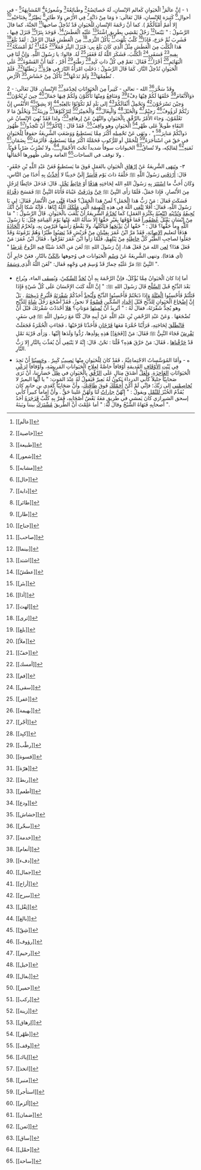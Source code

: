١ - إنَّ عالَمَ[^1] الْحَيَوانِ كَعالم الإنْسانِ، لَهُ خَصائِصُهُ[^2] وطَبائِعُهُ[^3] وشُعورُهُ[^4]  المُشابِهَةُ[^5] - في أحوالِ[^6] كَثيرَة لِلإِنْسانِ، قَالَ تَعَالَى: ﴿ وَمَا مِنْ دَابَّةٍ[^7] فِي الأَرْضِ وَلا طَائِرٍ[^8] يَطِيْرُ[^9] بِجَنَاحَيْهِ[^10] إِلا أُمَمٌ أَمْثَالُكُمْ ). كما أنَّ رَحْمَةَ الإِنْسانِ  ِللْحَيَوانِ قَدْ تُدْخِلُ صاحبها[^11] الجَنَّةَ، كما قالَ الرَّسُولُ : " بَيْنَما[^12] رَجُلٌ يَمْشِي بِطَرِيقِ اشْتَدَّ[^13] عَلَيْهِ الْعَطَشُ[^14]، فَوَجَدَ بِئرًا[^15] فَنَزَلَ فِيها ، فَشَرِبَ ثُمَّ خَرَجَ، فَإِذَا[^16] كَلْبٌ يَلْهَث[^17] يَأْكُلُ الثَّرَى[^18] مِنَ الْعَطَشِ فَقالَ الرَّجُلُ : لَقَدْ بَلَغَ[^19] هَذا الْكَلْبَ مِنَ الْعَطَشِ مِثْلُ الَّذِي كَانَ بَلَغَ بِي: فَنَزَلَ البِئْرَ فَمَلأَ[^20] خُفَّهُ[^21] ثُمَّ أَمْسَكَهُ[^22] بِفِيهِ[^23] فَسَقَى[^24] الْكَلْبَ، فَشَكَرَ اللَّهُ لَهُ فَغَفَرَ[^25] لَهُ. قالوا: يا رَسُولَ اللَّهِ. وَإِنَّ لَنَا فِي الْبَهَائِمِ[^26] أَجْرًا[^27] فَقَالَ: نَعَمْ فِي كُلِّ ذاتِ كَبِدِ[^28] رَطْبَةٍ[^29] أَجْرٌ ، كَمَا أَنَّ القَسْوَةَ[^30] عَلَى الْحَيَوانِ تُدْخِلُ النَّارَ، كَمَا قَالَ الرَّسُولُ : دَخَلَتِ امْرَأَةُ النّارَ فِي هِرَّةٍ[^31] رَبَطَتْهَا[^32]، فَلَمْ تُطْعِمْهَا[^33] وَلَمْ تَدَعْهَا[^34] تَأْكُلُ مِنْ خَشَاشِ[^35] الْأَرْضِ .

2 - وقَدْ سَخَّرَ[^36] الله - تعالى - كَثِيراً مِنَ الْحَيَوَانَاتِ لِخِدْمَةِ[^37] الإِنْسانِ. قَالَ تَعَالَى: ﴿وَالْأَنْعَامَ[^38] خَلَقَهَا لَكُمْ فِيْهَا دِفْءٌ[^39] وَمَنَافِعُ وَمِنْهَا تَأْكُلُوْنَ وَلَكُمْ فِيهَا جَمَالٌ[^40] حِينَ تُرِيْحُوْنَ[^41] وَحِيْنَ تَسْرَحُوْنَ[^42] وَتَحْمِلُ أَثْقَالَكُمْ[^43] إلى بَلَدٍ لَمْ تَكُوْنُوْا بَالِغِيْهِ[^44] إلا بِشِقِّ[^45] الأَنْفُسِ إِنَّ رَبَّكُمْ لَرَؤُوفٌ[^46] رَحِيْمٌ[^47] وَالْخَيْلَ[^48] وَالْبِغَالَ[^49] وَالْحَمِيْرَ[^50] لِتَرْكَبُوْهَا[^51] وزِينَةً[^52] وَيَخْلُقُ مَا لا تَعْلَمُوْنَ، وَجاءَ الأَمْرُ بالرِّفْقِ بِالْحَيَوانِ والنَّهْيُ عَنْ إرهاقِهِ[^53]؛ ولذا فَقَدْ نُهِيَ الإِنْسانُ عَنِ البَقَاءِ طَويلاً عَلى ظَهْرِ[^54] الْحَيَوانِ وهو واقِفُ[^55]، فَقَدْ قَالَ : إِيَّاكُمْ[^56] أَنْ تَتَّخِذُوا[^57] ظُهُورَ دَوابِّكُمْ مَنابِرَ[^58] " ، ونَهَى عَنْ تَحْمِيلِهِ أَكْثَرَ مِمَّا يَستَطِيعُ وَوَضَعَتِ الشَّرِيعَةُ حقوقاً لِلْحَيَوانِ في حَقّ مَنِ اسْتأْجَرَهُ[^59] لِلْحَمْلِ أو للرُّكوبِ فَحَمْلَهُ اكْثَرَ مِمَّا يَستَطِيعُ، فَألزَمَهُ[^60] بِضَمَانِ[^61] ثَمَنِهِ[^62] لِمَالِكِه، ولا تُساقُ[^63] الحَيوانات سوقاً شديداً تَحْتَ الأَحْمَالِ[^64]، ولا تُضْرَبُ ضَرْباً قَوِيّاً. ولا توقف في الساحات[^65] العامة وعلى ظُهورِها أَحْمَالُها .

-٣- [وتَنهَى](نهى) الشَّرِيعَةُ عَنْ [إرْهَاقِ](إرهاق) الْحَيَوانِ بالعَمَلِ فَوقَ مَا يَستَطيعُ فَعَنْ عَبْدِ اللَّهِ بْنِ جَعْفَرٍ قَالَ: [أَرْدَفَنِي](أردف) رَسُولُ اللَّهِ ﷺ خَلْفَهُ ذاتَ يَوْم [فَأَسَرَّ](أسرّ) إِلَيَّ حَدِيثًا لا [أُحَدِّثُ](حدّث) بِهِ أَحَدًا مِنَ النَّاسِ، وَكَانَ أَحَبُّ ما [اسْتَتَرَ](استتر) بِهِ رَسُولُ اللهِ الله لِحَاجَتِهِ [هَدَفًا](هدفٌ) أَوْ [حَائِطَ](حائط) [نَخْلِ](نخل). قَالَ: فَدَخَلَ حَائِطًا لِرَجُلٍ مِنَ الأَنْصارِ، فَإِذا جَمَلٌ، فَلَمّا رَأَى النَّبِيَّ ﷺ [حَنَّ](حنَّ) وَ[ذَرَفَتْ](ذرف) عَيْناهُ فَأَتَاهُ النَّبِيُّ ﷺ فَمَسَحَ [ذِفْرَاهُ](ذِفْر) فَسَكَتَ فَقالَ : مَنْ رَبُّ هَذا الْجَمَلِ؟ لَمنْ هَذا الْجَمَلُ؟ فَجاءَ [فَتَّى](فتًى) مِنَ الْأَنْصَارِ فَقَالَ: لِي يَا رَسُولَ اللَّهِ، فَقالَ: أَفَلا [تَتَّقِي](اتقى) اللَّهَ فِي هذِهِ [الْبَهِيمَةِ](بهيمة) الَّتِي [مَلَكَكَ](ملَكَ) اللَّهُ إِيّاهَا ، فَإِنَّهُ شَكا إِلَيَّ أَنَّكَ [تُجِيعُهُ](أجاع) وَ[تُدْئبُه](أدأب) ([تُتْعِبُهُ](أتعب) بِكَثْرَةِ العَمَلِ) كَما [تُحَرِّمُ](حرّم) الشَّرِيعَةُ أنْ يُلْعَبَ بالْحَيَوانِ. قَالَ الرَّسُولُ : " مَا مِنْ إِنْسَانٍ يَقْتُلُ [عُصْفُوراً](عصفور) فَمَا فَوْقَهَا بِغَيْرِ حَقَّهَا إِلا سَأَلَهُ الله عَنْها يَوْمَ القِيامَةِ قِيْلَ: يَا رَسُولَ اللَّهِ وما حَقُّها؟ قَالَ : " حَقّها أَنْ [يَذْبَحَها](ذبَح) فَيَاكُلَها، ولا يَقْطَعَ رَأْسَها فَيَرْمِيَ بِهِ، وَتُحَرِّمُ [اتِّحَاذَهُ](اتخذ) هَدَفَاً لتعليم [الإصابَةِ](إصابة)، فَقَدْ مَرَّ ابْنُ عُمَرَ [بِفِتْيانٍ](فتًى.md) مِنْ قُرَيْشٍ قَدْ [نَصَبُوا](نصب) طَيْرًا وَهُمْ يَرْمُونَهُ وَقَدْ جَعَلُوا لصاحِبِ الطَّيْرِ كُلَّ [خاطِئَةٍ](خاطئة) مِنْ [نَبْلِهِمْ](نَبْل)، فَلَمّا رَأوا ابْنَ عُمَرَ تَفَرَّقُوا ، فَقَالَ ابْنُ عُمَرَ: مَنْ فَعَلَ هَذَا؟ [لعن](لعن) الله مَنْ فَعَلَ هَذا، إِنَّ رَسُولَ اللهِ ﷺ لَعَنَ مَنِ اتَّخَذَ شَيْئًا فِيهِ الرُّوحُ [غَرَضًا](غرَضٌ) " (أي هَدَفا). وتنهى الشَّرِيعَةُ عَنْ [وَسْمِ](وسْم) الْحَيَوانات في وُجوهها [بالكَيِّ](كيّ) بالنّارِ، فعَنْ جَابِرٍ أَنَّ النَّبِيَّ ﷺ مَرَّ عَلَيْهِ حِمارٌ قَدْ وُسِمَ فِي وَجْهِهِ فَقال: "لَعَنَ اللَّهُ الَّذِي[ وَسَمَهُ](وسم.md) ".

- أما إذا كانَ الْحَيَوانُ مِمَّا يُؤْكَلُ، فإنَّ الرَّحْمَةَ بِهِ أنْ [تُحَدَّ](أحدَّ) [السِّكينُ](سكّين)، وَ[يُسقَى](سقى) الماء، [ويُراحَ](أراح) بَعْدَ الذَّبْحِ قَبلَ [السَّلْخ](سلْخ) قَالَ رَسُولَ اللهِ ﷺ: " إِنَّ اللَّهَ كَتَبَ الإِحْسَانَ عَلَى كُلِّ شَيْءٍ فَإِذَا قَتَلْتُمْ فَأَحْسِنُوا [الْقِتْلَةَ](قِتلة) وَإِذَا ذَبَحْتُمْ فَأَحْسِنُوا الذَّبْحَ [وَلْيُحِدَّ](أحدّ) أَحَدُكُمْ [شَفْرَتَهُ](شفرة) فَلْيُرِحْ [ذَبِيحَتَهُ](ذبيحة) . بَلْ إِنَّ [إِضْجَاعَ](أضجع) الْحَيَوانِ لِلذَّبْحِ قَبْلَ [إحْدادِ](أحدَّ) السِّكِّينِ [قَسْوَةٌ](قسوة) لا تجوزُ، فَقَدْ  َأضْجَعَ رَجُلٌ [شَاةَ](شاة) لِلذَّبْحِ وهو يُحِدُّ شَفْرَتَهُ، فقالَ لَهُ : " أتُريدُ أنْ [تُميتَها](أمات) مَوَتاتٍ؟ [هَلا](هلّا) أَحْدَدْتَ شَفْرَتَكَ قَبْلَ أَنْ تُضْجَعَهَا . وَعَنْ عَبْدِ الرَّحْمَنِ بْنِ عَبْدِ اللَّهِ عَنْ أَبِيهِ قالَ كُنَّا مَعَ رَسُولِ اللَّهِ ﷺ فِي سَفَرٍ، [فَانْطَلَقَ](انطلق) لِحَاجَتِهِ، فَرَأَيْنَا حُمَّرَةً مَعَهَا [فَرْخَانِ](فرْخ) فَأَخَذْنَا فَرْخَيْهَا ، فَجَاءَتِ الْحُمَّرَةُ فَجَعَلَتْ [تَفْرِشُ](فرش) فَجَاءَ النَّبِيُّ ﷺ فَقَالَ: مَنْ [[فَجَعَ]] هَذِهِ بِوَلَدِها، رُدُّوا وَلَدَها إِلَيْها . وَرَأَى قَرْيَةَ نَمْلِ قَدْ [حَرَّقْناها](حرّق) ، فَقَالَ: مَنْ حَرَّقَ هَذِهِ؟ قُلْنَا : نَحْنُ. قَالَ: إِنَّهُ لا يَنْبَغِي أَنْ يُعَذِّبَ بِالنَّارِ إِلا رَبُّ النَّارِ. 

- ه - وأمّا المُؤسَّساتُ الاجْتِماعِيَّةُ ، فَقَدْ كانَ لِلْحَيَوانِ مِنْها [نَصِيبٌ](نصيب) كَبِيرٌ . [وحَسبُنَا](حسْب) أَنْ نَجِدَ فِي [ثَبْتِ](ثبْت) [الأَوْقَافِ](وقْف) القَديمَةِ أَوْقافاً خاصَّةً [لِعِلاجِ](علاج) الْحَيَواناتِ المَريضَةِ، وأَوْقافاً [لِرَعْيِ](رعى) الْحَيَوَانَاتِ [العَاجِزَةِ](عاجز). وَ[لَعَلَّ](لعل) أَصْدَقَ مِثالٍ عَلَى [الرِّفْقِ](رِفق) بِالْحَيَوانِ في [ظِلٍّ](ظِلّ) حَضارتِنا، أنْ نَرَى صَحابِيّاً جليلاً كَأبي الدرداءَ يَكونُ لَهُ [بَعِيرٌ](بعير) فَيَقولُ لَهُ عِنْدَ المَوتِ: " يا أَيُّها البعيرُ لا [تُخاصِمْني](خاصم) إلى رَبِّكَ؛ فإنِّي لَمْ أَكُنْ [أُحَمّلُكَ](حمّل) فَوقَ [طَاقَتِكَ](طاقة)، وأَنَّ صَحَابِيّاً كَعَدِي بن حاتم كانَ يُقَدِّمُ الخُبْزَ  ِ[للنَّمْلِ](نملٌ) ويقولُ : " إِنَّهُنَّ [جاراتٌ](جارٌ) لَنَا وَلَهُنَّ عَلينا حَقٌّ . وأَنَّ إماماً كبيراً كأبي إسحق الشيرازي كانَ يَمشي في طريقٍ مَعَهُ بَعْضُ أَصْحَابِهِ، فَمَرَّ بِهِ كَلْبٌ [فَزَجَرَهُ](زجر) أحَدُ أَصحابِهِ فَنَهَاهُ الشَّيْخُ وقالَ لَهُ: " أما عَلِمْتَ أَنَّ الطَّريقَ [مُشْتَرَكٌ](مشترَك) بيننا وبَينَهُ ".

[^1]: [[عالَم]]
[^2]: [[خاصية]]
[^3]: [[طبيعة]]
[^4]: [[شعور]]
[^5]: [[مشابه]]
[^6]: [[حال]]
[^7]: [[دابة]]
[^8]: [[طائر]]
[^9]: [[طار]]
[^10]: [[جناح]]
[^11]: [[صاحب]]
[^12]: [[بينما]]
[^13]: [[اشتد]]
[^14]: [[عطشٌ]]
[^15]: [[بئر]]
[^16]: [[أذا]]
[^17]: [[لهث]]
[^18]: [[ثرى]]
[^19]: [[بلغ]]
[^20]: [[ملأ]]
[^21]: [[خفّ]]
[^22]: [[أمسك]]
[^23]: [[فم]]
[^24]: [[سقى]]
[^25]: [[غفر]]
[^26]: [[بهيمة]]
[^27]: [[أجْر]]
[^28]: [[كبِد]]
[^29]: [[رطْب]]
[^30]: [[قسوة]]
[^31]: [[هرّة]]
[^32]: [[ربط]]
[^33]: [[أطعم]]
[^34]: [[ودع]]
[^35]: [[خشاش]]
[^36]: [[سخّر]]
[^37]: [[خدمة]]
[^38]: [[أنعام]]
[^39]: [[دفء]]
[^40]: [[جمال]]
[^41]: [[أراح]]
[^42]: [[سرح]]
[^43]: [[ثِقْل]]
[^44]: [[بالغ]]
[^45]: [[شِقّ]]
[^46]: [[رؤوف]]
[^47]: [[رحيم]]
[^48]: [[خيل]]
[^49]: [[بغال]]
[^50]: [[حمير]]
[^51]: [[ركب]]
[^52]: [[زينة]]
[^53]: [[إرهاق]]
[^54]: [[ظهْر]]
[^55]: [[وقف]]
[^56]: [[إياك]]
[^57]: [[اتخذ]]
[^58]: [[منبر]]
[^59]: [[استأجر]]
[^60]: [[ألزم]]
[^61]: [[ضمان]]
[^62]: [[ثمن]]
[^63]: [[ساق]]
[^64]: [[حمْل]]
[^65]: [[ساحة]]